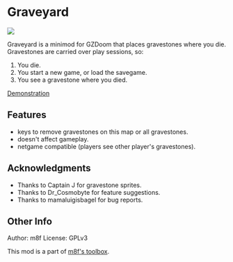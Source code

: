 # Graveyard

<a href="https://github.com/mmaulwurff/graveyard/releases" alt="Downloads">
  <img src="https://img.shields.io/github/downloads/mmaulwurff/graveyard/total" />
</a>

Graveyard is a minimod for GZDoom that places gravestones where you die.
Gravestones are carried over play sessions, so:

1. You die.
2. You start a new game, or load the savegame.
3. You see a gravestone where you died.

[Demonstration](https://youtu.be/t3X0r8QXwRA)

## Features

- keys to remove gravestones on this map or all gravestones.
- doesn't affect gameplay.
- netgame compatible (players see other player's gravestones).

## Acknowledgments

- Thanks to Captain J for gravestone sprites.
- Thanks to Dr_Cosmobyte for feature suggestions.
- Thanks to mamaluigisbagel for bug reports.

## Other Info

Author: m8f
License: GPLv3

This mod is a part of [m8f's toolbox](https://mmaulwurff.github.io/pages/toolbox).
